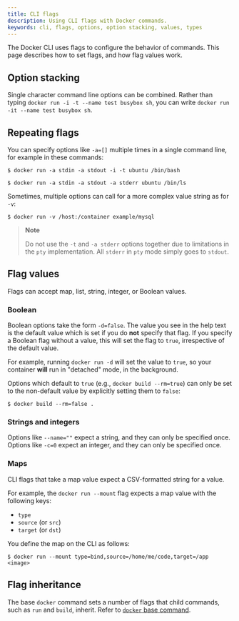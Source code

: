 ```yaml
---
title: CLI flags
description: Using CLI flags with Docker commands.
keywords: cli, flags, options, option stacking, values, types
---
```


The Docker CLI uses flags to configure the behavior of commands. This page
describes how to set flags, and how flag values work.

## Option stacking

Single character command line options can be combined.
Rather than typing `docker run -i -t --name test busybox sh`,
you can write `docker run -it --name test busybox sh`.

## Repeating flags

You can specify options like `-a=[]` multiple times in a single command line,
for example in these commands:

```console
$ docker run -a stdin -a stdout -i -t ubuntu /bin/bash

$ docker run -a stdin -a stdout -a stderr ubuntu /bin/ls
```

Sometimes, multiple options can call for a more complex value string as for
`-v`:

```console
$ docker run -v /host:/container example/mysql
```

> **Note**
>
> Do not use the `-t` and `-a stderr` options together due to
> limitations in the `pty` implementation. All `stderr` in `pty` mode
> simply goes to `stdout`.

## Flag values

Flags can accept map, list, string, integer, or Boolean values.

### Boolean

Boolean options take the form `-d=false`. The value you see in the help text is
the default value which is set if you do **not** specify that flag. If you
specify a Boolean flag without a value, this will set the flag to `true`,
irrespective of the default value.

For example, running `docker run -d` will set the value to `true`, so your
container **will** run in "detached" mode, in the background.

Options which default to `true` (e.g., `docker build --rm=true`) can only be
set to the non-default value by explicitly setting them to `false`:

```console
$ docker build --rm=false .
```

### Strings and integers

Options like `--name=""` expect a string, and they can only be specified once.
Options like `-c=0` expect an integer, and they can only be specified once.

### Maps

CLI flags that take a map value expect a CSV-formatted string for a value.

For example, the `docker run --mount` flag expects a map value with the
following keys:

- `type`
- `source` (or `src`)
- `target` (or `dst`)

You define the map on the CLI as follows:

```console
$ docker run --mount type=bind,source=/home/me/code,target=/app <image>
```

## Flag inheritance

The base `docker` command sets a number of flags that child commands, such as
`run` and `build`, inherit. Refer to
[`docker` base command](../engine/reference/commandline/index.md).
